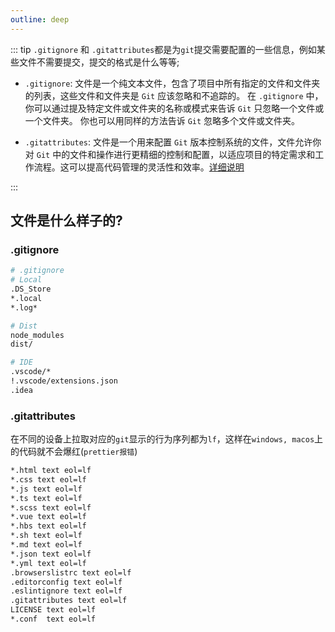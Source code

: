```yaml
---
outline: deep
---
```


::: tip
`.gitignore` 和 `.gitattributes`都是为`git`提交需要配置的一些信息，例如某些文件不需要提交，提交的格式是什么等等;

- `.gitignore`: 文件是一个纯文本文件，包含了项目中所有指定的文件和文件夹的列表，这些文件和文件夹是 `Git` 应该忽略和不追踪的。 在 `.gitignore` 中，你可以通过提及特定文件或文件夹的名称或模式来告诉 `Git` 只忽略一个文件或一个文件夹。 你也可以用同样的方法告诉 `Git` 忽略多个文件或文件夹。

- `.gitattributes`: 文件是一个用来配置 `Git` 版本控制系统的文件，文件允许你对 `Git` 中的文件和操作进行更精细的控制和配置，以适应项目的特定需求和工作流程。这可以提高代码管理的灵活性和效率。[详细说明](https://www.cnblogs.com/huangtq/p/17745759.html)

:::

## 文件是什么样子的?

### .gitignore

```bash
# .gitignore
# Local
.DS_Store
*.local
*.log*

# Dist
node_modules
dist/

# IDE
.vscode/*
!.vscode/extensions.json
.idea
```

### .gitattributes

在不同的设备上拉取对应的`git`显示的行为序列都为`lf`，这样在`windows, macos`上的代码就不会爆红(`prettier报错`)

```bash
*.html text eol=lf
*.css text eol=lf
*.js text eol=lf
*.ts text eol=lf
*.scss text eol=lf
*.vue text eol=lf
*.hbs text eol=lf
*.sh text eol=lf
*.md text eol=lf
*.json text eol=lf
*.yml text eol=lf
.browserslistrc text eol=lf
.editorconfig text eol=lf
.eslintignore text eol=lf
.gitattributes text eol=lf
LICENSE text eol=lf
*.conf  text eol=lf
```
